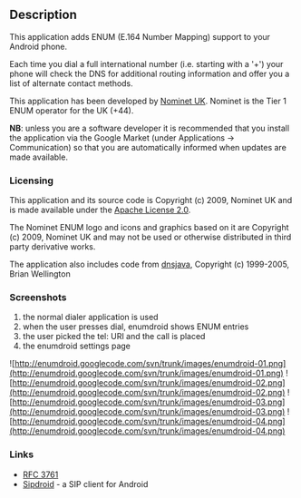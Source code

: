 ## Description ##

This application adds ENUM (E.164 Number Mapping) support to your Android phone.

Each time you dial a full international number (i.e. starting with a '+') your phone will check the DNS for additional routing	information and offer you a list of alternate contact methods.

This application has been developed by [Nominet UK](http://www.nominet.org.uk/).  Nominet is the Tier 1 ENUM operator for the UK (+44).

**NB**: unless you are a software developer it is recommended that you install the application via the Google Market (under Applications -> Communication) so that you are automatically informed when updates are made available.

### Licensing ###

This application and its source code is Copyright (c) 2009, Nominet UK and is made available under the [Apache License 2.0](http://www.apache.org/licenses/LICENSE-2.0).

The Nominet ENUM logo and icons and graphics based on it are Copyright (c) 2009, Nominet UK and may not be used or otherwise distributed in third party derivative works.

The application also includes code from [dnsjava](http://www.dnsjava.org/),
Copyright (c) 1999-2005, Brian Wellington

### Screenshots ###

  1. the normal dialer application is used
  1. when the user presses dial, enumdroid shows ENUM entries
  1. the user picked the tel: URI and the call is placed
  1. the enumdroid settings page

![http://enumdroid.googlecode.com/svn/trunk/images/enumdroid-01.png](http://enumdroid.googlecode.com/svn/trunk/images/enumdroid-01.png)
![http://enumdroid.googlecode.com/svn/trunk/images/enumdroid-02.png](http://enumdroid.googlecode.com/svn/trunk/images/enumdroid-02.png)
![http://enumdroid.googlecode.com/svn/trunk/images/enumdroid-03.png](http://enumdroid.googlecode.com/svn/trunk/images/enumdroid-03.png)
![http://enumdroid.googlecode.com/svn/trunk/images/enumdroid-04.png](http://enumdroid.googlecode.com/svn/trunk/images/enumdroid-04.png)

### Links ###

  * [RFC 3761](http://tools.ietf.org/rfcmarkup?doc=3761)
  * [Sipdroid](http://code.google.com/p/sipdroid/) - a SIP client for Android
